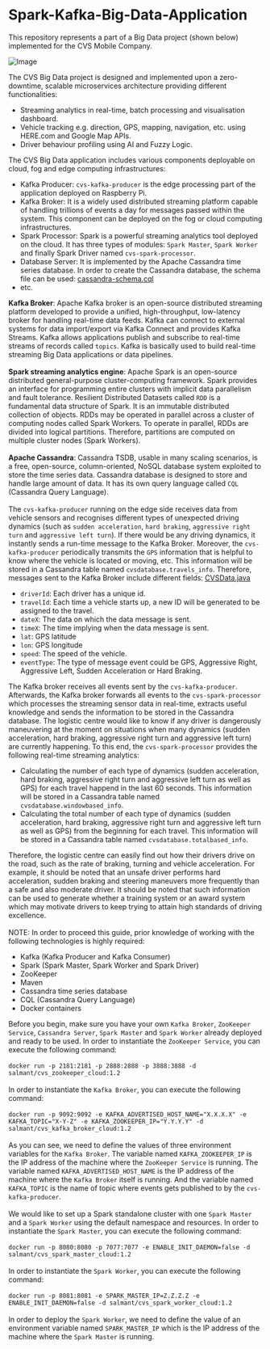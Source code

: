 # Spark-Kafka-Big-Data-Application

This repository represents a part of a Big Data project (shown below) implemented for the CVS Mobile Company.

![Image](https://media-exp1.licdn.com/media-proxy/ext?w=800&h=800&f=n&hash=tYIJMhoInxnwEzcGas%2F48XQbX6o%3D&ora=1%2CaFBCTXdkRmpGL2lvQUFBPQ%2CxAVta5g-0R6jnhodx1Ey9KGTqAGj6E5DQJHUA3L0CHH05IbfPWjpLZTfLbr3p0ASfXgAjQBkK-i1SDm3RI7pK47sfo91g8WxJMT5agYUbhl4lWdI)

The CVS Big Data project is designed and implemented upon a zero-downtime, scalable microservices architecture providing different functionalities:
* Streaming analytics in real-time, batch processing and visualisation dashboard.
* Vehicle tracking e.g. direction, GPS, mapping, navigation, etc. using HERE.com and Google Map APIs.
* Driver behaviour profiling using AI and Fuzzy Logic.

The CVS Big Data application includes various components deployable on cloud, fog and edge computing infrastructures:
* Kafka Producer: `cvs-kafka-producer` is the edge processing part of the application deployed on Raspberry Pi.
* Kafka Broker: It is a widely used distributed streaming platform capable of handling trillions of events a day for messages passed within the system. This component can be deployed on the fog or cloud computing infrastructures.
* Spark Processor: Spark is a powerful streaming analytics tool deployed on the cloud. It has three types of modules: `Spark Master`, `Spark Worker` and finally Spark Driver named `cvs-spark-processor`.
* Database Server: It is implemented by the Apache Cassandra time series database. In order to create the Cassandra database, the schema file can be used: [cassandra-schema.cql](https://github.com/salmant/Spark-Kafka-Big-Data-Application/blob/master/cassandra-schema.cql) 
* etc.

**Kafka Broker**: Apache Kafka broker is an open-source distributed streaming platform developed to provide a unified, high-throughput, low-latency broker for handling real-time data feeds. Kafka can connect to external systems for data import/export via Kafka Connect and provides Kafka Streams. Kafka allows applications publish and subscribe to real-time streams of records called `topics`. Kafka is basically used to build real-time streaming Big Data applications or data pipelines.
<br><br>
**Spark streaming analytics engine**: Apache Spark is an open-source distributed general-purpose cluster-computing framework. Spark provides an interface for programming entire clusters with implicit data parallelism and fault tolerance. Resilient Distributed Datasets called `RDD` is a fundamental data structure of Spark. It is an immutable distributed collection of objects. RDDs may be operated in parallel across a cluster of computing nodes called Spark Workers. To operate in parallel, RDDs are divided into logical partitions. Therefore, partitions are computed on multiple cluster nodes (Spark Workers). 
<br><br>
**Apache Cassandra**: Cassandra TSDB, usable in many scaling scenarios, is a free, open-source, column-oriented, NoSQL database system exploited to store the time series data. Cassandra database is designed to store and handle large amount of data. It has its own query language called `CQL` (Cassandra Query Language). 
<br><br>
The `cvs-kafka-producer` running on the edge side receives data from vehicle sensors and recognises different types of unexpected driving dynamics (such as `sudden acceleration`, `hard braking`, `aggressive right turn` and `aggressive left turn`). If there would be any driving dynamics, it instantly sends a run-time message to the Kafka Broker. Moreover, the `cvs-kafka-producer` periodically transmits the `GPS` information that is helpful to know where the vehicle is located or moving, etc. This information will be stored in a Cassandra table named `cvsdatabase.travels_info`. Therefore, messages sent to the Kafka Broker include different fields: [CVSData.java](https://github.com/salmant/Spark-Kafka-Big-Data-Application/blob/master/cvs-kafka-producer/src/main/java/com/cvs/app/kafka/producer/CVSData.java)
<br>
*  `driverId`: Each driver has a unique id. 
*  `travelId`: Each time a vehicle starts up, a new ID will be generated to be assigned to the travel.
*  `dateX`: The data on which the data message is sent.
*  `timeX`: The time implying when the data message is sent.
*  `lat`: GPS latitude
*  `lon`: GPS longitude
*  `speed`: The speed of the vehicle.
*  `eventType`: The type of message event could be GPS, Aggressive Right, Aggressive Left, Sudden Acceleration or Hard Braking.

The Kafka broker receives all events sent by the `cvs-kafka-producer`. Afterwards, the Kafka broker forwards all events to the `cvs-spark-processor` which processes the streaming sensor data in real-time, extracts useful knowledge and sends the information to be stored in the Cassandra database. The logistic centre would like to know if any driver is dangerously maneuvering at the moment on situations when many dynamics (sudden acceleration, hard braking, aggressive right turn and aggressive left turn) are currently happening. To this end, the `cvs-spark-processor` provides the following real-time streaming analytics:

* Calculating the number of each type of dynamics (sudden acceleration, hard braking, aggressive right turn and aggressive left turn as well as GPS) for each travel happend in the last 60 seconds. This information will be stored in a Cassandra table named `cvsdatabase.windowbased_info`. 
* Calculating the total number of each type of dynamics (sudden acceleration, hard braking, aggressive right turn and aggressive left turn as well as GPS) from the beginning for each travel. This information will be stored in a Cassandra table named `cvsdatabase.totalbased_info`. 

Therefore, the logistic centre can easily find out how their drivers drive on the road, such as the rate of braking, turning and vehicle acceleration. For example, it should be noted that an unsafe driver performs hard acceleration, sudden braking and steering maneuvers more frequently than a safe and also moderate driver. It should be noted that such information can be used to generate whether a training system or an award system which may motivate drivers to keep trying to attain high standards of driving excellence.
<br><br>
NOTE: In order to proceed this guide, prior knowledge of working with the following technologies is highly required:

* Kafka (Kafka Producer and Kafka Consumer)
* Spark (Spark Master, Spark Worker and Spark Driver)
* ZooKeeper
* Maven
* Cassandra time series database
* CQL (Cassandra Query Language)
* Docker containers

Before you begin, make sure you have your own `Kafka Broker`, `ZooKeeper Service`, `Cassandra Server`, `Spark Master` and `Spark Worker` already deployed and ready to be used. In order to instantiate the `ZooKeeper Service`, you can execute the following command:<br><br>
`docker run -p 2181:2181 -p 2888:2888 -p 3888:3888 -d salmant/cvs_zookeeper_cloud:1.2`
<br><br>
In order to instantiate the `Kafka Broker`, you can execute the following command:<br><br>
`docker run -p 9092:9092 -e KAFKA_ADVERTISED_HOST_NAME="X.X.X.X" -e KAFKA_TOPIC="X-Y-Z" -e KAFKA_ZOOKEEPER_IP="Y.Y.Y.Y" -d salmant/cvs_kafka_broker_cloud:1.2`
<br><br>
As you can see, we need to define the values of three environment variables for the `Kafka Broker`. The variable named `KAFKA_ZOOKEEPER_IP` is the IP address of the machine where the `ZooKeeper Service` is running. The variable named `KAFKA_ADVERTISED_HOST_NAME` is the IP address of the machine where the `Kafka Broker` itself is running. And the variable named `KAFKA_TOPIC` is the name of topic where events gets published to by the `cvs-kafka-producer`.
<br><br>
We would like to set up a Spark standalone cluster with one `Spark Master` and a `Spark Worker` using the default namespace and resources. In order to instantiate the `Spark Master`, you can execute the following command:<br><br>
`docker run -p 8080:8080 -p 7077:7077 -e ENABLE_INIT_DAEMON=false -d salmant/cvs_spark_master_cloud:1.2`
<br><br>
In order to instantiate the `Spark Worker`, you can execute the following command:<br><br>
`docker run -p 8081:8081 -e SPARK_MASTER_IP=Z.Z.Z.Z -e ENABLE_INIT_DAEMON=false -d salmant/cvs_spark_worker_cloud:1.2`
<br><br>
In order to deploy the `Spark Worker`, we need to define the value of an environment variable named `SPARK_MASTER_IP` which is the IP address of the machine where the `Spark Master` is running.

